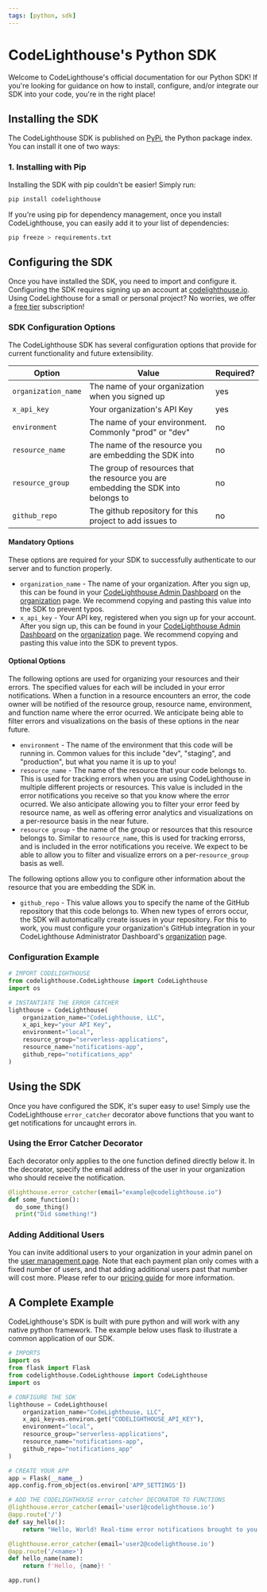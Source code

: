 ```yaml
---
tags: [python, sdk]
---
```


# CodeLighthouse's Python SDK

Welcome to CodeLighthouse's official documentation for our Python SDK! If you're looking for guidance on how to install, configure, and/or integrate our SDK into your code, you're in the right place! 

## Installing the SDK
The CodeLighthouse SDK is published on [PyPi](https://pypi.org/), the Python package index. You can install it one of two ways: 

### 1. Installing with Pip
Installing the SDK with pip couldn't be easier! 
Simply run:

```bash
pip install codelighthouse
```

If you're using pip for dependency management, once you install CodeLighthouse, you can easily add it to your list of dependencies:
```bash
pip freeze > requirements.txt
```

## Configuring the SDK
Once you have installed the SDK, you need to import and configure it. Configuring the SDK requires signing up an account at [codelighthouse.io](https://codelighthouse.io). Using CodeLighthouse for a small or personal project? No worries, we offer a [free tier](https://codelighthouse.io/#pricing) subscription!

### SDK Configuration Options
The CodeLighthouse SDK has several configuration options that provide for current functionality and future extensibility. 
<!-- title: SDK Configuration Options -->
| Option                  | Value                                          | Required? |
|-------------------------|------------------------------------------------|-----------|
|`organization_name`      |The name of your organization when you signed up| yes       |
|`x_api_key`              |Your organization's API Key                     | yes       |
|`environment`            |The name of your environment. Commonly "prod" or "dev"|no   |
|`resource_name`          | The name of the resource you are embedding the SDK into| no|
|`resource_group`         |The group of resources that the resource you are embedding the SDK into belongs to| no |
|`github_repo`            | The github repository for this project to add issues to|no|

#### Mandatory Options
These options are required for your SDK to successfully authenticate to our server and to function properly.
* `organization_name`  - The name of your organization. After you sign up, this can be found in your [CodeLighthouse Admin Dashboard](https://codelighthouse.io/admin) on the [organization](https://codelighthouse.io/admin/organization) page. We recommend copying and pasting this value into the SDK to prevent typos.
* `x_api_key` - Your API key, registered when you sign up for your account. After you sign up, this can be found in your [CodeLighthouse Admin Dashboard](https://codelighthouse.io/admin) on the [organization](https://codelighthouse.io/admin/organization) page. We recommend copying and pasting this value into the SDK to prevent typos.

#### Optional Options
The following options are used for organizing your resources and their errors. The specified values for each will be included in your error notifications. When a function in a resource encounters an error, the code owner will be notified of the resource group, resource name, environment, and function name where the error ocurred. We anticipate being able to filter errors and visualizations on the basis of these options in the near future.

* `environment` - The name of the environment that this code will be running in. Common values for this include "dev", "staging", and "production", but what you name it is up to you!
* `resource_name` - The name of the resource that your code belongs to. This is used for tracking errors when you are using CodeLighthouse in multiple different projects or resources. This value is included in the error notifications you receive so that you know where the error ocurred. We also anticipate allowing you to filter your error feed by resource name, as well as offering error analytics and visualizations on a per-resource basis in the near future. 
* `resource group` - the name of the group or resources that this resource belongs to. Similar to `resource_name`, this is used for tracking errorss, and is included in the error notifications you receive. We expect to be able to allow you to filter and visualize errors on a per-`resource_group` basis as well. 

The following options allow you to configure other information about the resource that you are embedding the SDK in.
* `github_repo` - This value allows you to specify the name of the GitHub repository that this code belongs to. When new types of errors occur, the SDK will automatically create issues in your repository. For this to work, you must configure your organization's GitHub integration in your CodeLighthouse Administrator Dashboard's [organization](https://codelighthouse.io/admin/organization) page. 

### Configuration Example
```python
# IMPORT CODELIGHTHOUSE
from codelighthouse.CodeLighthouse import CodeLighthouse
import os

# INSTANTIATE THE ERROR CATCHER
lighthouse = CodeLighthouse(
    organization_name="CodeLighthouse, LLC",
    x_api_key="your API Key",
    environment="local",
    resource_group="serverless-applications",
    resource_name="notifications-app",
    github_repo="notifications_app"
)
```

## Using the SDK
Once you have configured the SDK, it's super easy to use! Simply use the CodeLighthouse `error_catcher` decorator above functions that you want to get notifications for uncaught errors in. 

### Using the Error Catcher Decorator
Each decorator only applies to the one function defined directly below it. In the decorator, specify the email address of the user in your organization who should receive the notification. 

```python
@lighthouse.error_catcher(email="example@codelighthouse.io")
def some_function():
  do_some_thing()
  print("Did something!")
```

### Adding Additional Users
You can invite additional users to your organization in your admin panel on the [user management page](https://codelighthouse.io/admin/users). Note that each payment plan only comes with a fixed number of users, and that adding additional users past that number will cost more. Please refer to our [pricing guide](https://codelighthouse.io/#pricing) for more information.

## A Complete Example
CodeLighthouse's SDK is built with pure python and will work with any native python framework. The example below uses flask to illustrate a common application of our SDK. 

```python
# IMPORTS
import os
from flask import Flask
from codelighthouse.CodeLighthouse import CodeLighthouse
import os

# CONFIGURE THE SDK
lighthouse = CodeLighthouse(
    organization_name="CodeLighthouse, LLC",
    x_api_key=os.environ.get("CODELIGHTHOUSE_API_KEY"),
    environment="local",
    resource_group="serverless-applications",
    resource_name="notifications-app",
    github_repo="notifications_app"
)

# CREATE YOUR APP
app = Flask(__name__)
app.config.from_object(os.environ['APP_SETTINGS'])

# ADD THE CODELIGHTHOUSE error_catcher DECORATOR TO FUNCTIONS
@lighthouse.error_catcher(email='user1@codelighthouse.io')
@app.route('/')
def say_hello():
    return "Hello, World! Real-time error notifications brought to you by CodeLighthouse"

@lighthouse.error_catcher(email='user2@codelighthouse.io')
@app.route('/<name>')
def hello_name(name):
    return f'Hello, {name}! '

app.run()
```
